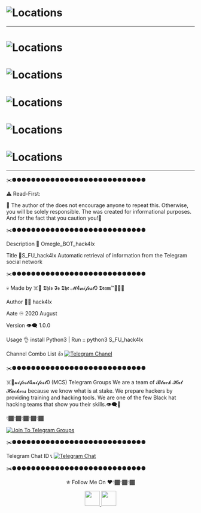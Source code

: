 # ![Locations](https://github.com/attakercyebr/haxk4lx_toolkit/blob/master/levlogo.png) 

**********************************************************

# ![Locations](https://github.com/attakercyebr/S_FU_hack4lx/blob/master/1.png) 

# ![Locations](https://github.com/attakercyebr/S_FU_hack4lx/blob/master/2.png) 

# ![Locations](https://github.com/attakercyebr/S_FU_hack4lx/blob/master/3.png) 

# ![Locations](https://github.com/attakercyebr/S_FU_hack4lx/blob/master/4.png) 

# ![Locations](https://github.com/attakercyebr/S_FU_hack4lx/blob/master/5.png)


**********************************************************


✂️●●●●●●●●●●●●●●●●●●●●●●●●●●●●

⚠️  Read-First:

🔞 The author of the does not encourage anyone to repeat this. Otherwise, you will be solely responsible. The was created for informational purposes. And for the fact that you caution you!🙏

✂️●●●●●●●●●●●●●●●●●●●●●●●●●●●●

  Description 👀 Omegle_BOT_hack4lx

  Title 📌S_FU_hack4lx  Automatic retrieval of information from the Telegram social network

✂️●●●●●●●●●●●●●●●●●●●●●●●●●●●●

💀 Made by ☠️👊 𝕿𝖍𝖎𝖘 𝕴𝖘 𝕿𝖍𝖊 𝓜4𝓷𝓲𝓯𝓮𝓼𝓽0 𝕿𝖊𝖆𝖒™💪🏴‍☠️

  Author 🏴‍☠️ hack4lx

  Aate ♾ 2020 August

  Version 👁‍🗨 1.0.0

 Usage 👌    install Python3 |  Run :: python3 S_FU_hack4lx


 Channel  Combo List 👍  [![Telegram Chanel](https://img.shields.io/badge/chat%20on-Telegram-blue.svg)](https://t.me/hack4lxCombo)


✂️●●●●●●●●●●●●●●●●●●●●●●●●●●●●

☠️👊𝓷𝓲𝓯𝓮𝓼𝓽4𝓷𝓲𝓯𝓮𝓼𝓽0 (MCS) Telegram Groups We are a team of  𝓑𝓵𝓪𝓬𝓴  𝓗𝓪𝓽  𝓗𝓪𝓬𝓴𝓮𝓻𝓼  because we know what is at stake. We prepare hackers by providing training and hacking tools. We are one of the few Black hat hacking teams that show you their skills.👁‍🗨💪

👇🏾👇🏾👇🏾👇🏾👇🏾

[![Join To Telegram Groups](https://img.shields.io/badge/chat%20on-Telegram-blue.svg)](https://t.me/M4nifest0)

✂️●●●●●●●●●●●●●●●●●●●●●●●●●●●●

Telegram Chat ID 📞 [![Telegram Chat](https://img.shields.io/badge/chat%20on-Telegram-blue.svg)](https://t.me/hack4lx)

✂️●●●●●●●●●●●●●●●●●●●●●●●●●●●●

<p align="center">
  ✯ Follow Me On ♥️👇🏾👇🏾👇🏾
</p>
<p align="center">
  <a href="https://www.youtube.com/channel/UC73xXDVwfS8mE4ExtOg63sw/videos?view_as=subscriber">
    <img src="https://encrypted-tbn0.gstatic.com/images?q=tbn:ANd9GcQIe0KA-4U2wilfj3CwcetOZYjaXr_C6bh5b9Xp3eDfeATwkhn82b70ELBt&s" width="40" height="40">
  </a>
  <a href="https://t.me/M4nifest0">
    <img src="https://encrypted-tbn0.gstatic.com/images?q=tbn:ANd9GcRnOo5m2bMLsKVd9-ZjGf0xl0SAVqj9Fgxvu89_iu24qUcWQJ-X_1lvI5yOIA&s" width="40" height="40">
</p>


